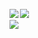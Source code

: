 
![](https://github-readme-stats.vercel.app/api?username=irwan-g10&theme=tokyonight&hide_border=true&include_all_commits=false&count_private=true)
![](https://github-readme-streak-stats.herokuapp.com/?user=irwan-g10&theme=tokyonight&hide_border=true)<br/>
![](https://github-readme-stats.vercel.app/api/top-langs/?username=irwan-g10&theme=tokyonight&hide_border=true&include_all_commits=false&count_private=true&layout=compact)
